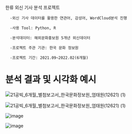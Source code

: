 한류 외신 기사 분석 프로젝트

      -외신 기사 데이터를 활용한 연관어, 감성어, WordCloud분석 진행
      
      -사용 Tool: Python, R
      
      -분석데이터: 해외문화홍보원 5개년 외신데이터
      
      -프로젝트 주관 기관: 한국 문화 정보원
      
      -프로젝트 기간: 2021.09~2022.02(6개월)
      
     
     
# 분석 결과 및 시각화 예시         
         
![21공빅_6개월_별첨보고서_한국문화정보원_엄태원(12621) (1)](https://user-images.githubusercontent.com/104436260/165524873-7080a3ed-65b5-4e5e-a08b-e3583535cc55.png)

![21공빅_6개월_별첨보고서_한국문화정보원_엄태원(12621) (1)](https://user-images.githubusercontent.com/104436260/165525260-94638cb4-923d-440d-9181-39ed00b70d2a.png)

![image](https://user-images.githubusercontent.com/104436260/231041180-2f45ec6a-032e-4570-b52b-c1c59bcf2613.png)

![image](https://user-images.githubusercontent.com/104436260/231041219-68dcee00-c794-4607-81d3-ec08db8581a7.png)

     
